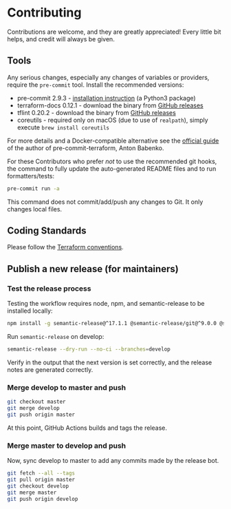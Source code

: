# Contributing

Contributions are welcome, and they are greatly appreciated! Every little bit helps,
and credit will always be given.

## Tools

Any serious changes, especially any changes of variables or providers, require the
`pre-commit` tool. Install the recommended versions:

- pre-commit 2.9.3 - [installation instruction](https://pre-commit.com/#installation) (a Python3 package)
- terraform-docs 0.12.1 - download the binary from [GitHub releases](https://github.com/terraform-docs/terraform-docs/releases)
- tflint 0.20.2 - download the binary from [GitHub releases](https://github.com/terraform-linters/tflint/releases)
- coreutils - required only on macOS (due to use of `realpath`), simply execute `brew install coreutils`

For more details and a Docker-compatible alternative see the [official guide](https://github.com/antonbabenko/pre-commit-terraform#how-to-install) of the author of pre-commit-terraform, Anton Babenko.

For these Contributors who prefer *not* to use the recommended git hooks, the command
to fully update the auto-generated README files and to run formatters/tests:

```sh
pre-commit run -a
```

This command does not commit/add/push any changes to Git. It only changes local files.

## Coding Standards

Please follow the [Terraform conventions](https://github.com/PaloAltoNetworks/terraform-best-practices/blob/master/README.md).

## Publish a new release (for maintainers)

### Test the release process

Testing the workflow requires node, npm, and semantic-release to be installed locally:

```sh
npm install -g semantic-release@^17.1.1 @semantic-release/git@^9.0.0 @semantic-release/exec@^5.0.0 conventional-changelog-conventionalcommits@^4.4.0
```

Run `semantic-release` on develop:

```sh
semantic-release --dry-run --no-ci --branches=develop
```

Verify in the output that the next version is set correctly, and the release notes are generated correctly.

### Merge develop to master and push

```sh
git checkout master
git merge develop
git push origin master
```

At this point, GitHub Actions builds and tags the release.

### Merge master to develop and push

Now, sync develop to master to add any commits made by the release bot.

```sh
git fetch --all --tags
git pull origin master
git checkout develop
git merge master
git push origin develop
```

